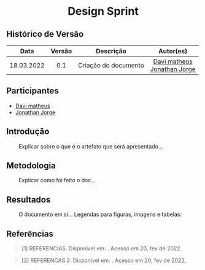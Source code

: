 # <center> Design Sprint

## Histórico de Versão<br>

|Data | Versão | Descrição | Autor(es)|
| :-:|:-:|:-:|:-: |
| 18.03.2022 | 0.1 | Criação do documento |[Davi matheus](https://github.com/DaviMatheus)</br>[Jonathan Jorge](https://github.com/Jonathan-Oliveira)|

## Participantes

* [Davi matheus](https://github.com/DaviMatheus)
* [Jonathan Jorge](https://github.com/Jonathan-Oliveira)


## Introdução
<p align="justify">&emsp;&emsp;
    Explicar sobre o que é o artefato que será apresentado...
</p>


## Metodologia
<p align="justify">&emsp;&emsp; 
    Explicar como foi feito o doc...
</p>

## Resultados
<p align="justify">&emsp;&emsp;
    O documento em si...
Legendas para figuras, imagens e tabelas:


</p>


## Referências

> [1] REFERENCIAS. Disponível em: <link>. Acesso em 20, fev de 2022.

> [2] REFERENCAS 2. Disponível em: <link>. Acesso em 20, fev de 2022.